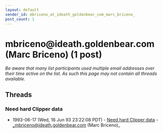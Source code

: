 ```yaml
---
layout: default
sender_id: mbriceno_at_ideath_goldenbear_com_marc_briceno_
post_count: 1
---
```


# mbriceno<span>@</span>ideath.goldenbear.com (Marc Briceno) (1 post)

_Be aware that many list participants used multiple email addresses over their time active on the list. As such this page may not contain all threads available._

## Threads

### Need hard Clipper data
+ 1993-06-17 (Wed, 16 Jun 93 23:22:08 PDT) - [Need hard Clipper data](/archive/1993/06/7ba6903d8d403a7960666818211b8761b9d93658ea4a915a09d2dbdae847d45d) - _mbriceno@ideath.goldenbear.com (Marc Briceno)_

